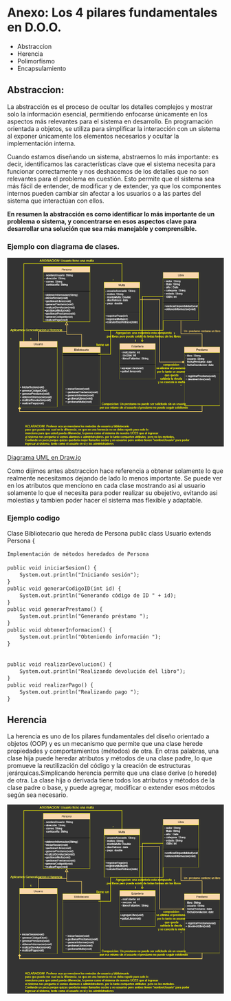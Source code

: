 # Anexo: Los 4 pilares fundamentales en D.O.O.
* Abstraccion
* Herencia
* Polimorfismo
* Encapsulamiento

## Abstraccion:
La abstracción es el proceso de ocultar los detalles complejos y mostrar solo la información esencial, permitiendo enfocarse únicamente en los aspectos más relevantes para el sistema en desarrollo. En programación orientada a objetos, se utiliza para simplificar la interacción con un sistema al exponer únicamente los elementos necesarios y ocultar la implementación interna.

Cuando estamos diseñando un sistema, abstraemos lo más importante: es decir, identificamos las características clave que el sistema necesita para funcionar correctamente y nos deshacemos de los detalles que no son relevantes para el problema en cuestión. Esto permite que el sistema sea más fácil de entender, de modificar y de extender, ya que los componentes internos pueden cambiar sin afectar a los usuarios o a las partes del sistema que interactúan con ellos.

**En resumen la abstracción es como identificar lo más importante de un problema o sistema, y concentrarse en esos aspectos clave para desarrollar una solución que sea más manejable y comprensible.**

### Ejemplo con diagrama de clases.

![Diagrama UML](https://github.com/Lavianach/Mis-Entregas/raw/main/DiagramaClasesdrawio.png)

[Diagrama UML en Draw.io](https://drive.google.com/file/d/16V6FEHywA3oYAP07dxAyf7sJyU3MsT8P/view?usp=sharing)

Como dijimos antes abstraccion hace referencia a obtener solamente lo que realmente necesitamos dejando de lado lo menos importante. Se puede ver en los atributos que menciono en cada clase mostrando asi al usuario solamente lo que el necesita para poder realizar su obejetivo, evitando asi molestias y tambien poder hacer el sistema mas flexible y adaptable.

### Ejemplo codigo
Clase Bibliotecario que hereda de Persona
public class Usuario extends Persona {

    Implementación de métodos heredados de Persona

    public void iniciarSesion() {
        System.out.println("Iniciando sesión");
    }
    public void generarCodigoID(int id) {
        System.out.println("Generando código de ID " + id);
    }
    public void generarPrestamo() {
        System.out.println("Generando préstamo ");
    }
    public void obtenerInformacion() {
        System.out.println("Obteniendo información ");
    }

    
    public void realizarDevolucion() {
        System.out.println("Realizando devolución del libro");
    }
    public void realizarPago() {
        System.out.println("Realizando pago ");
    }

## Herencia 
La herencia es uno de los pilares fundamentales del diseño orientado a objetos (OOP) y es un mecanismo que permite que una clase herede propiedades y comportamientos (métodos) de otra. En otras palabras, una clase hija puede heredar atributos y métodos de una clase padre, lo que promueve la reutilización del código y la creación de estructuras jerárquicas.Simplicando herencia permite que una clase derive (o herede) de otra. La clase hija o derivada tiene todos los atributos y métodos de la clase padre o base, y puede agregar, modificar o extender esos métodos según sea necesario.


![Diagrama UML](https://github.com/Lavianach/Mis-Entregas/raw/main/DiagramaClasesdrawio.png)







    









